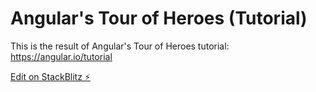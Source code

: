 # Angular's Tour of Heroes (Tutorial)

This is the result of Angular's Tour of Heroes tutorial: https://angular.io/tutorial

[Edit on StackBlitz ⚡️](https://stackblitz.com/edit/a-tour-of-heroes-hl68ng)
